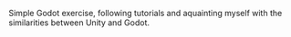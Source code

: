 Simple Godot exercise, following tutorials and aquainting myself with the similarities between Unity and Godot.
